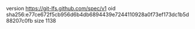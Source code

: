 version https://git-lfs.github.com/spec/v1
oid sha256:e77ce672f5cb956d6b4db6894439e7244110928a0f73ef173dc1b5d88207c0fb
size 1138
